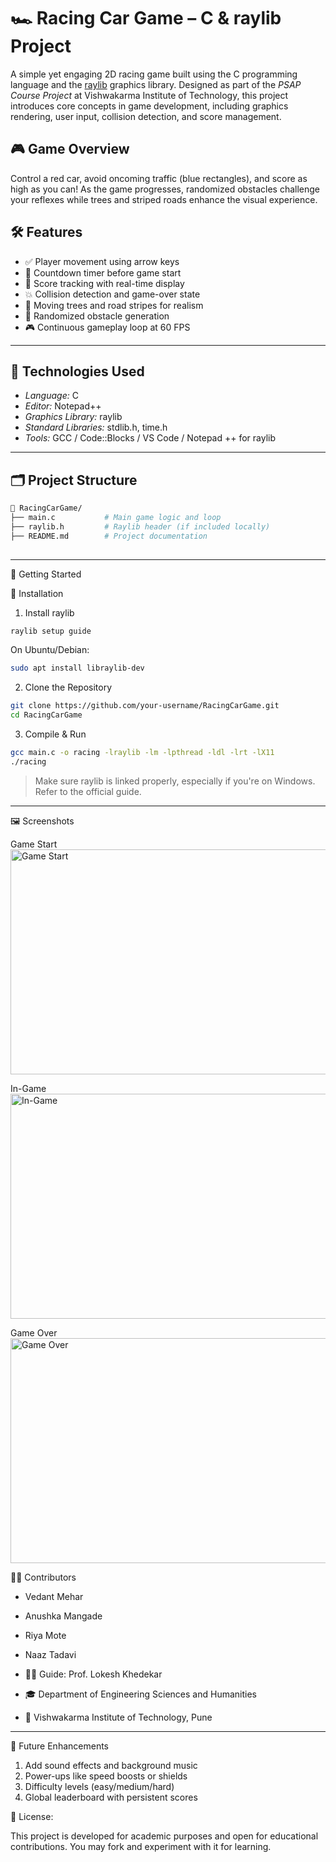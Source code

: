 # 🏎 Racing Car Game – C & raylib Project

A simple yet engaging 2D racing game built using the C programming language and the [raylib](https://www.raylib.com/) graphics library. Designed as part of the *PSAP Course Project* at Vishwakarma Institute of Technology, this project introduces core concepts in game development, including graphics rendering, user input, collision detection, and score management.

## 🎮 Game Overview

Control a red car, avoid oncoming traffic (blue rectangles), and score as high as you can! As the game progresses, randomized obstacles challenge your reflexes while trees and striped roads enhance the visual experience.


## 🛠 Features

- ✅ Player movement using arrow keys
- 🔁 Countdown timer before game start
- 🎯 Score tracking with real-time display
- 💥 Collision detection and game-over state
- 🌳 Moving trees and road stripes for realism
- 🚧 Randomized obstacle generation
- 🎮 Continuous gameplay loop at 60 FPS

---

## 🧰 Technologies Used

- *Language:* C
- *Editor:* Notepad++
- *Graphics Library:* raylib
- *Standard Libraries:* stdlib.h, time.h
- *Tools:* GCC / Code::Blocks / VS Code / Notepad ++ for raylib

---

## 🗂 Project Structure

```bash
📁 RacingCarGame/
├── main.c           # Main game logic and loop
├── raylib.h         # Raylib header (if included locally)
├── README.md        # Project documentation
        
```
---

🚀 Getting Started

🔧 Installation

1. Install raylib
```bash
raylib setup guide
```
On Ubuntu/Debian:
```bash
sudo apt install libraylib-dev
```


2. Clone the Repository
```bash
git clone https://github.com/your-username/RacingCarGame.git
cd RacingCarGame
```

3. Compile & Run
```bash
gcc main.c -o racing -lraylib -lm -lpthread -ldl -lrt -lX11
./racing
```

> Make sure raylib is linked properly, especially if you're on Windows. Refer to the official guide.




---

🖼 Screenshots

Game Start  
<img src="https://github.com/user-attachments/assets/b0d13a00-597e-47b4-a676-548b30826549" alt="Game Start" width="960" height="360" />

In-Game  
<img src="https://github.com/user-attachments/assets/ed4c90e9-7b90-4864-acf8-ae1fc2e8ee86" alt="In-Game" width="960" height="360" />

Game Over  
<img src="https://github.com/user-attachments/assets/13d77d26-fba6-468b-979e-f2d82e413ffa" alt="Game Over" width="960" height="360" />


👨‍💻 Contributors

- Vedant Mehar
- Anushka Mangade
- Riya Mote
- Naaz Tadavi

- 🧑‍🏫 Guide: Prof. Lokesh Khedekar
- 🎓 Department of Engineering Sciences and Humanities
- 🏫 Vishwakarma Institute of Technology, Pune


---

📌 Future Enhancements

1. Add sound effects and background music
2. Power-ups like speed boosts or shields
3. Difficulty levels (easy/medium/hard)
4. Global leaderboard with persistent scores



📄 License:

This project is developed for academic purposes and open for educational contributions. You may fork and experiment with it for learning.


